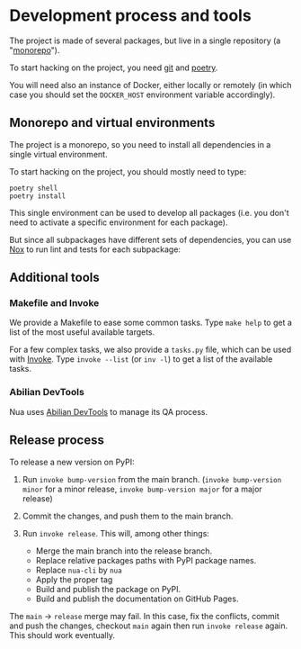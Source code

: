 # Development process and tools

The project is made of several packages, but live in a single repository (a "[monorepo](https://lab.abilian.com/Tech/Tools/Monorepos/)").

To start hacking on the project, you need [git](https://git-scm.com/) and [poetry](https://python-poetry.org/).

You will need also an instance of Docker, either locally or remotely (in which case you should set the `DOCKER_HOST` environment variable accordingly).


## Monorepo and virtual environments

The project is a monorepo, so you need to install all dependencies in a single virtual environment.

To start hacking on the project, you should mostly need to type:

```shell
poetry shell
poetry install
```

This single environment can be used to develop all packages (i.e. you don't need to activate a specific environment for each package).

But since all subpackages have different sets of dependencies, you can use [Nox](https://nox.thea.codes/en/stable/) to run lint and tests for each subpackage:


## Additional tools

### Makefile and Invoke

We provide a Makefile to ease some common tasks. Type `make help` to get a list of the most useful available targets.

For a few complex tasks, we also provide a `tasks.py` file, which can be used with [Invoke](https://www.pyinvoke.org/). Type `invoke --list` (or `inv -l`) to get a list of the available tasks.

### Abilian DevTools

Nua uses [Abilian DevTools](https://pypi.org/project/abilian-devtools/) to manage its QA process.

## Release process

To release a new version on PyPI:

1. Run `invoke bump-version` from the main branch. (`invoke bump-version minor` for a minor release, `invoke bump-version major` for a major release)

2. Commit the changes, and push them to the main branch.

3. Run `invoke release`. This will, among other things:

    - Merge the main branch into the release branch.
    - Replace relative packages paths with PyPI package names.
    - Replace `nua-cli` by `nua`
    - Apply the proper tag
    - Build and publish the package on PyPI.
    - Build and publish the documentation on GitHub Pages.

The `main` -> `release` merge may fail. In this case, fix the conflicts, commit and push the changes, checkout `main` again then run `invoke release` again. This should work eventually.
